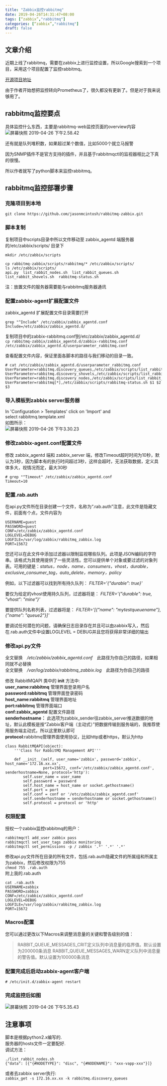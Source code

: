 ```yaml
---
title: "Zabbix监控rabbitmq"
date: 2019-04-26T14:31:47+08:00
tags: [“zabbix”,"rabbitmq"]
categories: [“zabbix”,"rabbitmq"]
draft: false
---
```

## 文章介绍
近期上线了rabbitmq，需要在zabbix上进行监控设置，所以Google搜索到一个项目，采用这个项目配置了监控rabbitmq。

[开源项目地址](https://github.com/jasonmcintosh/rabbitmq-zabbix)

由于作者开始想把监控转向Prometheus了，很久都没有更新了。但是对于我来说够用了。


## rabbitmq监控要点

具体监控什么东西，主要是rabbitmq-web监控页面的overview内容
![屏幕快照 2019-04-26 下午2.58.42](http://wx4.sinaimg.cn/mw690/79b5b049gy1g2g3x96y62j20qv0na0vh.jpg)  

还有就是队列堆积数，如果超过某个数值，比如5000个就立马报警

因为SNMP插件不是官方支持的插件，并且基于rabbitmqctl的监视器相比之下真的很慢。

所以作者就写了python脚本来监控rabbitmq。

## rabbitmq监控部署步骤
### 克隆项目到本地
`git clone https://github.com/jasonmcintosh/rabbitmq-zabbix.git`  

### 脚本复制
复制项目中scripts目录中所以文件移动至 zabbix_agentd 端服务器的/etc/zabbix/scripts/  目录下  
```
mkdir /etc/zabbix/scripts

cp rabbitmq-zabbix/scripts/rabbitmq/* /etc/zabbix/scripts/
ls /etc/zabbix/scripts/
api.py  list_rabbit_nodes.sh  list_rabbit_queues.sh  list_rabbit_shovels.sh  rabbitmq-status.sh
```


注：放置文件的服务器需要能与rabbitmq服务器通讯  


### 配置zabbix-agent扩展配置文件

zabbix_agentd 扩展配置文件目录需要打开  
```
grep "^Include" /etc/zabbix/zabbix_agentd.conf 
Include=/etc/zabbix/zabbix_agentd.d/
```

复制项目中的zabbix-rabbitmq.conf到/etc/zabbix/zabbix_agentd.d/  
`cp rabbitmq-zabbix/zabbix_agentd.d/zabbix-rabbitmq.conf /etc/zabbix/zabbix_agentd.d/userparameter_rabbitmq.conf`

查看配置文件内容，保证里面各脚本的路径与我们移动的目录一致。  
```
# cat /etc/zabbix/zabbix_agentd.d/userparameter_rabbitmq.conf 
UserParameter=rabbitmq.discovery_queues,/etc/zabbix/scripts/list_rabbit_queues.sh
UserParameter=rabbitmq.discovery_shovels,/etc/zabbix/scripts/list_rabbit_shovels.sh
UserParameter=rabbitmq.discovery_nodes,/etc/zabbix/scripts/list_rabbit_nodes.sh
UserParameter=rabbitmq[*],/etc/zabbix/scripts/rabbitmq-status.sh $1 $2 $3
```

### 导入模板到zabbix server服务器
In 'Configuration > Templates' click on 'Import' and select rabbitmq.template.xml  
如图所示：  
![屏幕快照 2019-04-26 下午3.30.23](http://ws1.sinaimg.cn/mw690/79b5b049gy1g2g3xm39nfj20ld0gjwfy.jpg)

### 修改zabbix-agent.conf配置文件
修改 zabbix_agentd 端和 zabbix_server 端，修改Timeout超时时间为10秒，默认为3秒，因为脚本有的执行时间超过3秒，这样会超时，无法获取数据，定义具体多大，视情况而定，最大30秒
```
# grep "^Timeout" /etc/zabbix/zabbix_agentd.conf
Timeout=10
```

### 配置.rab.auth
在api.py文件所在目录创建一个文件，名称为“.rab.auth”注意，此文件是隐藏文件，前面有个点，文件内容为  
```
USERNAME=guest    
PASSWORD=guest
CONF=/etc/zabbix/zabbix_agentd.conf
LOGLEVEL=DEBUG
LOGFILE=/var/log/zabbix/rabbitmq_zabbix.log
PORT=15672
```
您还可以在此文件中添加过滤器以限制监视哪些队列。此项是JSON编码的字符串。该格式为其使用提供了一些灵活性。您可以提供单个对象或要过滤的对象列表。可用的键是：*status，node，name，consumers，vhost，durable，exclusive_consumer_tag，auto_delete，memory，policy*    


例如，以下过滤器可以找到所有持久队列： *FILTER='{"durable": true}'*  

要仅为给定的vhost使用持久队列，过滤器将是： *FILTER='{"durable": true, "vhost": "mine"}'*  

要提供队列名称列表，过滤器将是： *FILTER='[{"name": "mytestqueuename"}, {"name": "queue2"}]'*  

要调试任何潜在的问题，请确保日志目录存在并且可以由zabbix写入，然后在.rab.auth文件中设置LOGLEVEL = DEBUG并且您将获得非常详细的输出   

### 修改api.py文件

全文替换　*/etc/zabbix/zabbix_agentd.conf*　此路径为你自己的路径，如果相同就不必替换    
全文替换　*/var/log/zabbix/rabbitmq_zabbix.log*　此路径为你自己的路径    

修改 RabbitMQAPI 类中的 __init__ 方法中:    
**user_name:rabbitmq**		管理界面登录用户名  
**password:rabbitmq** 		管理界面登录密码  
**host_name:rabbitmq**		管理界面地址  
**port:rabbitmq**			管理界面端口  
**conf:zabbix_agentd** 		配置文件路径  
**senderhostname：**			此选项为zabbix_sender往zabbix_server推送数据的地址，默认此模板是按“Zabbix客户端（主动式）”把数据传输到服务端的，我推荐使用服务端主动式，所以这里默认即可  
**protocol**:rabbitmq管理界面使用协议，比如http或者https，默认为http    
```
class RabbitMQAPI(object):
    '''Class for RabbitMQ Management API'''

    def __init__(self, user_name='zabbix', password='zabbix', host_name='172.16.xx.xx',
                 port=15672, conf='/etc/zabbix/zabbix_agentd.conf', senderhostname=None, protocol='http'):
        self.user_name = user_name
        self.password = password
        self.host_name = host_name or socket.gethostname()
        self.port = port
        self.conf = conf or '/etc/zabbix/zabbix_agentd.conf'
        self.senderhostname = senderhostname or socket.gethostname()
        self.protocol = protocol or 'http'
```

### 权限配置
授权一个zabbix监控rabbitmq的用户：  
```
rabbitmqctl add_user zabbix pass
rabbitmqctl set_user_tags zabbix monitoring
rabbitmqctl set_permissions -p / zabbix '.*' '.*' '.*'
```

修改api.py文件所在目录的所有文件，包括.rab.auth隐藏文件的所属组和所属主为zabbix，然后修改权限为755   
`chmod 755 .rab.auth`   
附上我的.rab.auth  
```
cat .rab.auth
USERNAME=zabbix
PASSWORD=zabbix
CONF=/etc/zabbix/zabbix_agentd.conf
LOGLEVEL=DEBUG
LOGFILE=/var/log/zabbix/rabbitmq_zabbix.log
PORT=15672
```

### Macros配置

您可以通过更改以下Macros来调整消息量的关键和警告级别的值：  

>RABBIT_QUEUE_MESSAGES_CRIT定义队列中消息量的临界值。默认设置为200000条消息
>RABBIT_QUEUE_MESSAGES_WARN定义队列中消息量的警告值。默认设置为100000条消息

### 配置完成后启动zabbix-agent客户端

`# /etc/init.d/zabbix-agent restart `     


### 完成监控后如图
![屏幕快照 2019-04-26 下午5.35.43](http://ws4.sinaimg.cn/mw690/79b5b049gy1g2g67k0to8j20vp0fi76j.jpg)

## 注意事项
脚本是根据python2.x编写的.  
服务器的hosts文件一定要配好.  
调试方法：  
```
./list_rabbit_nodes.sh 
{"data": [{"{#NODETYPE}": "disc", "{#NODENAME}": "xxx-vapp-xxx"}]}
```
或者去zabbix server执行:  
`zabbix_get -s 172.16.xx.xx -k rabbitmq.discovery_queues`